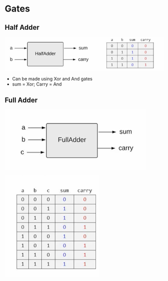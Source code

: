 # Gates

## Half Adder

![Half  Adder](assets/Half-Adder.png)

- Can be made using Xor and And gates
- sum = Xor; Carry = And

## Full Adder

![Full Adder Diagram](assets/FA-1.png)

![Full Adder Truth Table](assets/FA-2.png)